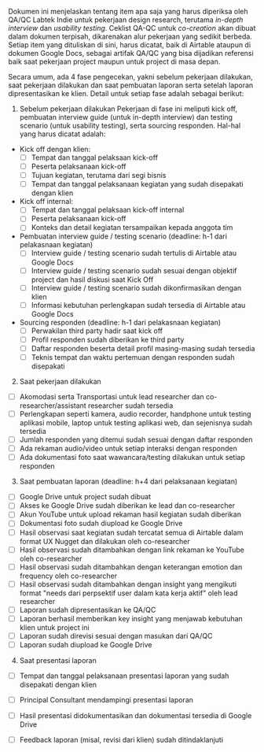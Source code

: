 Dokumen ini menjelaskan tentang item apa saja yang harus diperiksa oleh QA/QC Labtek Indie untuk pekerjaan design research, terutama *in-depth interview* dan *usability testing*. Ceklist QA-QC untuk *co-creation* akan dibuat dalam dokumen terpisah, dikarenakan alur pekerjaan yang sedikit berbeda. Setiap item yang dituliskan di sini, harus dicatat, baik di Airtable ataupun di dokumen Google Docs, sebagai artifak QA/QC yang bisa dijadikan referensi baik saat pekerjaan project maupun untuk project di masa depan.

Secara umum, ada 4 fase pengecekan, yakni sebelum pekerjaan dilakukan, saat pekerjaan dilakukan dan saat pembuatan laporan serta setelah laporan dipresentasikan ke klien. Detail untuk setiap fase adalah sebagai berikut:

1. Sebelum pekerjaan dilakukan
Pekerjaan di fase ini meliputi kick off, pembuatan interview guide (untuk in-depth interview) dan testing scenario (untuk usability testing), serta sourcing responden. Hal-hal yang harus dicatat adalah:
- Kick off dengan klien: 
    + [ ] Tempat dan tanggal pelaksaan kick-off
    + [ ] Peserta pelaksanaan kick-off
    + [ ] Tujuan kegiatan, terutama dari segi bisnis
    + [ ] Tempat dan tanggal pelaksanaan kegiatan yang sudah disepakati dengan klien
- Kick off internal: 
    + [ ] Tempat dan tanggal pelaksaan kick-off internal
    + [ ] Peserta pelaksanaan kick-off
    + [ ] Konteks dan detail kegiatan tersampaikan kepada anggota tim   
- Pembuatan interview guide / testing scenario (deadline: h-1 dari pelakasnaan kegiatan)
    + [ ] Interview guide / testing scenario sudah tertulis di Airtable atau Google Docs
    + [ ] Interview guide / testing scenario sudah sesuai dengan objektif project dan hasil diskusi saat Kick Off
    + [ ] Interview guide / testing scenario sudah dikonfirmasikan dengan klien
    + [ ] Informasi kebutuhan perlengkapan sudah tersedia di Airtable atau Google Docs
- Sourcing responden (deadline: h-1 dari pelakasnaan kegiatan)
    + [ ] Perwakilan third party hadir saat kick off
    + [ ] Profil responden sudah diberikan ke third party
    + [ ] Daftar responden beserta detail profil masing-masing sudah tersedia
    + [ ] Teknis tempat dan waktu pertemuan dengan responden sudah disepakati

2. Saat pekerjaan dilakukan
- [ ] Akomodasi serta Transportasi untuk lead researcher dan co-researcher/assistant researcher sudah tersedia
- [ ] Perlengkapan seperti kamera, audio recorder, handphone untuk testing aplikasi mobile, laptop untuk testing aplikasi web, dan sejenisnya sudah tersedia
- [ ] Jumlah responden yang ditemui sudah sesuai dengan daftar responden
- [ ] Ada rekaman audio/video untuk setiap interaksi dengan responden
- [ ] Ada dokumentasi foto saat wawancara/testing dilakukan untuk setiap responden

3. Saat pembuatan laporan (deadline: h+4 dari pelaksanaan kegiatan)
- [ ] Google Drive untuk project sudah dibuat
- [ ] Akses ke Google Drive sudah diberikan ke lead dan co-researcher
- [ ] Akun YouTube untuk upload rekaman hasil kegiatan sudah diberikan
- [ ] Dokumentasi foto sudah diupload ke Google Drive
- [ ] Hasil observasi saat kegiatan sudah tercatat semua di Airtable dalam format UX Nugget dan dilakukan oleh co-researcher
- [ ] Hasil observasi sudah ditambahkan dengan link rekaman ke YouTube oleh co-researcher
- [ ] Hasil observasi sudah ditambahkan dengan keterangan emotion dan frequency oleh co-researcher
- [ ] Hasil observasi sudah ditambahkan dengan insight yang mengikuti format "needs dari perpsektif user dalam kata kerja aktif" oleh lead researcher
- [ ] Laporan sudah dipresentasikan ke QA/QC
- [ ] Laporan berhasil memberikan key insight yang menjawab kebutuhan klien untuk project ini
- [ ] Laporan sudah direvisi sesuai dengan masukan dari QA/QC
- [ ] Laporan sudah diupload ke Google Drive

4. Saat presentasi laporan
- [ ] Tempat dan tanggal pelaksanaan presentasi laporan yang sudah disepakati dengan klien
- [ ] Principal Consultant mendampingi presentasi laporan
- [ ] Hasil presentasi didokumentasikan dan dokumentasi tersedia di Google Drive
- [ ] Feedback laporan (misal, revisi dari klien) sudah ditindaklanjuti

